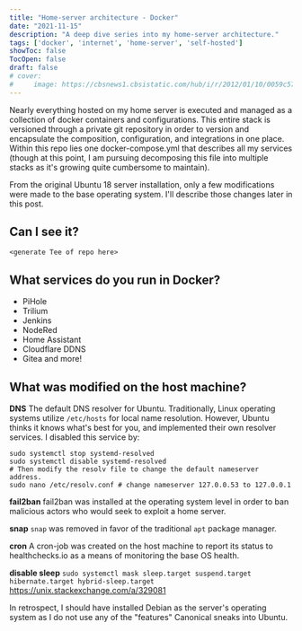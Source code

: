 ```yaml
---
title: "Home-server architecture - Docker"
date: "2021-11-15"
description: "A deep dive series into my home-server architecture."
tags: ['docker', 'internet', 'home-server', 'self-hosted']
showToc: false
TocOpen: false
draft: false
# cover:
#     image: https://cbsnews1.cbsistatic.com/hub/i/r/2012/01/10/0059c57b-a644-11e2-a3f0-029118418759/thumbnail/1200x630/10dc70252db7abf30fc6abb042364c95/NZ_136581961.jpg
---
```


Nearly everything hosted on my home server is executed and managed as a collection of docker containers and configurations. This entire stack is versioned through a private git repository in order to version and encapsulate the composition, configuration, and integrations in one place. Within this repo lies one docker-compose.yml that describes all my services (though at this point, I am pursuing decomposing this file into multiple stacks as it's growing quite cumbersome to maintain).

From the original Ubuntu 18 server installation, only a few modifications were made to the base operating system. I'll describe those changes later in this post.

## Can I see it?

```
<generate Tee of repo here>
```


## What services do you run in Docker?
* PiHole
* Trilium
* Jenkins
* NodeRed
* Home Assistant
* Cloudflare DDNS 
* Gitea
and more!

## What was modified on the host machine?

**DNS** The default DNS resolver for Ubuntu. Traditionally, Linux operating systems utilize `/etc/hosts` for local name resolution. However, Ubuntu thinks it knows what's best for you, and implemented their own resolver services. I disabled this service by:

```
sudo systemctl stop systemd-resolved
sudo systemctl disable systemd-resolved
# Then modify the resolv file to change the default nameserver address.
sudo nano /etc/resolv.conf # change nameserver 127.0.0.53 to 127.0.0.1
```

**fail2ban** fail2ban was installed at the operating system level in order to ban malicious actors who would seek to exploit a home server.

**snap** `snap` was removed in favor of the traditional `apt` package manager.

**cron** A cron-job was created on the host machine to report its status to healthchecks.io as a means of monitoring the base OS health.

**disable sleep** `sudo systemctl mask sleep.target suspend.target hibernate.target hybrid-sleep.target` https://unix.stackexchange.com/a/329081

In retrospect, I should have installed Debian as the server's operating system as I do not use any of the "features" Canonical sneaks into Ubuntu.



